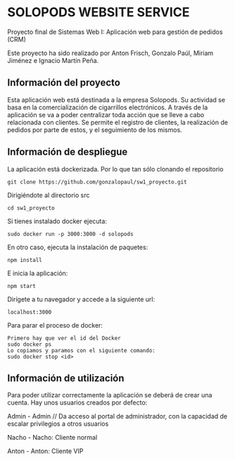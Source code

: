# SOLOPODS WEBSITE SERVICE

Proyecto final de Sistemas Web I: Aplicación web para gestión de pedidos (CRM)

Este proyecto ha sido realizado por Anton Frisch, Gonzalo Paúl, Miriam Jiménez e Ignacio Martín Peña.

## Información del proyecto
Esta aplicación web está destinada a la empresa Solopods. Su actividad se basa en la comercialización de cigarrillos electrónicos. A través de la aplicación se va a poder centralizar toda acción que se lleve a cabo relacionada con clientes. 
Se permite el registro de clientes, la realización de pedidos por parte de estos, y el seguimiento de los mismos.

## Información de despliegue
La aplicación está dockerizada. Por lo que tan sólo clonando el repositorio
````
git clone https://github.com/gonzalopaul/sw1_proyecto.git
````
Dirigiéndote al directorio src
````
cd sw1_proyecto
````
Si tienes instalado docker ejecuta:
````
sudo docker run -p 3000:3000 -d solopods
````
En otro caso, ejecuta la instalación de paquetes:
````
npm install
````
E inicia la aplicación:
````
npm start
````
Dirígete a tu navegador y accede a la siguiente url:
````
localhost:3000
````
Para parar el proceso de docker:
````
Primero hay que ver el id del Docker
sudo docker ps
Lo copiamos y paramos con el siguiente comando:
sudo docker stop <id>
````

## Información de utilización

Para poder utilizar correctamente la aplicación se deberá de crear una cuenta. Hay unos usuarios creados por defecto:

Admin - Admin // Da acceso al portal de administrador, con la capacidad de escalar privilegios a otros usuarios

Nacho - Nacho: Cliente normal

Anton - Anton: Cliente VIP
